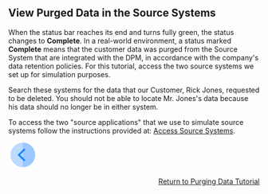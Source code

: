 ## View Purged Data in the Source Systems

When the status bar reaches its end and turns fully green, the status changes to **Complete**. In a real-world environment, a status marked **Complete** means that the customer data was purged from the Source System that are integrated with the DPM, in accordance with the company's data retention policies. For this tutorial, access the two source systems we set up for simulation purposes. 

Search these systems for the data that our Customer, Rick Jones, requested to be deleted. You should not be able to locate Mr. Jones's data because his data should no longer be in either system.

To access the two "source applications" that we use to simulate source systems follow the instructions provided at: [Access Source Systems](../00_Setup/00_Access_Source_Systems.md).

[![Previous](../images/Previous.png)]( 03_04_Purging_Ensure_Marked_Complete.md)[<p align="right"> Return to Purging Data Tutorial</p>](03_01_Purging_Data_Tutorial.md)
